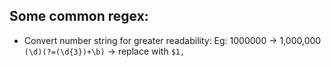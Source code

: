## Some common regex:

- Convert number string for greater readability:
Eg: 1000000 -> 1,000,000
`(\d)(?=(\d{3})+\b)` -> replace with `$1,`
